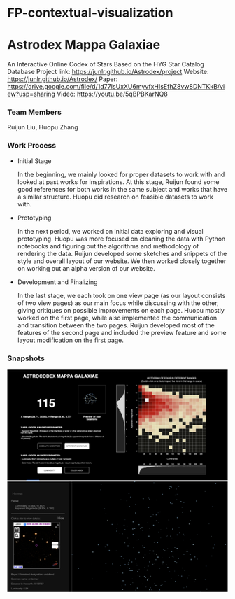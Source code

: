 # FP-contextual-visualization
# Astrodex Mappa Galaxiae
An Interactive Online Codex of Stars Based on the HYG Star Catalog Database
Project link: https://junlr.github.io/Astrodex/project
Website: https://junlr.github.io/Astrodex/
Paper: https://drive.google.com/file/d/1d77IsUxXU6myvfxHIsEfhZ8vw8DNTKkB/view?usp=sharing
Video: https://youtu.be/5qBPBKarNQ8


### Team Members
Ruijun Liu, Huopu Zhang

### Work Process
- Initial Stage

   In the beginning, we mainly looked for proper datasets to work with and looked at past works for inspirations. At this stage, Ruijun found some good references for both works in the same subject and works that have a similar structure. Huopu did research on feasible datasets to work with.

- Prototyping
   
   In the next period, we worked on initial data exploring and visual prototyping. Huopu was more focused on cleaning the data with Python notebooks and figuring out the algorithms and methodology of rendering the data. Ruijun developed some sketches and snippets of the style and overall layout of our website. We then worked closely together on working out an alpha version of our website.

- Development and Finalizing

   In the last stage, we each took on one view page (as our layout consists of two view pages) as our main focus while discussing with the other, giving critiques on possible improvements on each page. Huopu mostly worked on the first page, while also implemented the communication and transition between the two pages. Ruijun developed most of the features of the second page and included the preview feature and some layout modification on the first page.

### Snapshots
<img src="img/1.png"/>
<img src="img/2.png"/>
